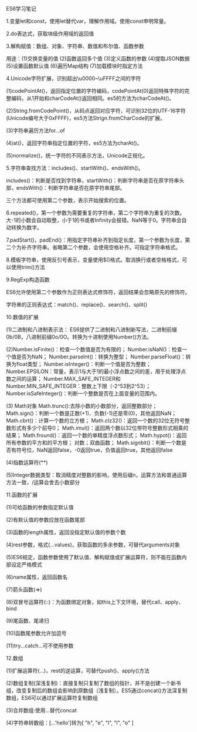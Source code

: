 ES6学习笔记

1.变量let和const，使用let替代var，理解作用域。使用const申明常量。


2.do表达式，获取块级作用域的返回值


3.解构赋值：数组、对象、字符串、数值和布尔值、函数参数

用途：(1)交换变量的值 (2)函数返回多个值 (3)定义函数的参数 (4)提取JSON数据 (5)设置函数默认值 (6)遍历Map结构 (7)加载模块时指定方法

  
4.Unicode字符扩展，识别超出\u0000~\uFFFF之间的字符

(1)codePointAt()，返回指定位置的字符编码，codePointAt(0)返回特殊字符的完整编码，从1开始和charCodeAt()返回相同。es5的方法为charCodeAt()。

(2)String.fromCodePoint()，从码点返回对应字符，可识别32位的UTF-16字符(Unicode编号大于0xFFFF)，es5方法Strign.fromCharCode的扩展。

(3)字符串遍历方法for...of

(4)at()，返回字符串指定位置的字符，es5方法为charAt()。

(5)normalize()，统一字符的不同表示方法，Unicode正规化。


5.字符串查找方法：includes()、startWith()、endsWith()。

includes()：判断是否找到字符串，startWith()：判断字符串是否在原字符串头部，endsWith()：判断字符串是否在原字符串尾部。

三个方法都可使用第二个参数，表示开始搜索的位置。


6.repeated()，第一个参数为需要重复的字符串，第二个字符串为重复的次数。大-1的小数会自动取整，小于1的书或者Infinity会报错。NaN等于0。字符串会自动转换为数字。


7.padStart()，padEnd()：用指定字符串补齐到指定长度，第一个参数为长度，第二个为补齐字符串。省略第二个参数，会使用空格补齐。可指定字符串格式。


8.模板字符串，使用反引号表示，变量使用$()格式。取消换行或者空格格式，可以使用trim()方法


9.RegExp构造函数

ES6允许使用第二个参数作为正则表达式修饰符，返回结果会忽略原先的修饰符。

字符串的正则表达式：match()、replace()、search()、split()


10.数值的扩展

(1)二进制和八进制表示法： ES6提供了二进制和八进制新写法，二进制前缀0b/0B，八进制前缀0o/0O。转换为十进制使用Number()方法。

(2)Number.isFinite()：检查一个数值是否为有限的；
Number.isNaN()：检查一个值是否为NaN；
Number.parseInt()：转换为整型；
Number.parseFloat()：转换为float类型；
Number.isInteger()：判断一个值是否为整数；
Number.EPSILON：常量，表示1与大于1的最小浮点数之间的差，用于处理浮点数之间的运算；
Number.MAX_SAFE_INTEGER和Number.MIN_SAFE_INTEGER：整数上下限（-2^53到2^53）；
Number.isSafeInteger()：判断一个整数是否在上面变量的范围内。

(3) Math对象
Math.trunc():去除小数的小数部分，返回整数部分；
Math.sign()：判断一个数是正数(+1)、负数(-1)还是零(0)，其他返回NaN；
Math.cbrt()：计算一个数的立方根；
Math.clz32()：返回一个数的32位无符号整数形式有多少个前导0；
Math.imul()：返回两个数以32位带符号整数形式相乘的结果；
Math.fround()：返回一个数的单精度浮点数形式；
Math.hypot()：返回所有参数的平方和的平方根；
对数；双曲函数；
Math.signbit()：判断一个数是否有符号位，NaN返回false，-0返回true，负值返回true，其他返回false

(4)指数运算符(**)

(5)Integer数据类型：取消精度对整数的影响，使用后缀n，运算方法和普通运算方法一致，/运算会舍去小数部分


11.函数的扩展

(1)可给函数的参数指定默认值

(2)有默认值的参数应放在函数尾部

(3)函数的length属性，返回没指定默认值的参数个数

(4)rest参数，格式(...values)，获取函数的多余参数，可替代arguments对象

(5)ES6规定，函数参数使用了默认值、解构赋值或扩展运算符，则不能在函数内部设定严格模式

(6)name属性，返回函数名

(7)箭头函数(=>)

(8)双冒号运算符(::)：为函数绑定对象，如this上下文环境，替代call、apply、bind

(9)尾函数、尾递归

(10)函数尾参数允许加逗号

(11)try...catch...可不使用参数


12.数组

(1)扩展运算符(...)，rest的逆运算，可替代push()、apply()方法

(2)数组复制(深浅复制)：直接复制只复制了数组的指针，并不是创建一个新书组，改变复制后的数组会影响到原数组（浅复制）。ES5通过concat()方法深复制数组，ES6可以通过扩展运算符复制数组

(3)合并数组:使用...替代concat

(4)字符串转数组：[...'hello']转为[ "h", "e", "l", "l", "o" ]




